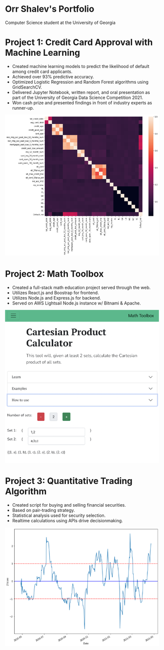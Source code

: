# Orr Shalev's Portfolio
Computer Science student at the University of Georgia

# Project 1: Credit Card Approval with Machine Learning
* Created machine learning models to predict the likelihood of default among credit card applicants.
* Achieved over 93% predictive accuracy.
* Optimized Logistic Regression and Random Forest algorithms using GridSearchCV.
* Delivered Jupyter Notebook, written report, and oral presentation as part of the University of Georgia Data Science Competition 2021.
* Won cash prize and presented findings in front of industry experts as runner-up.

![Feature correlation visual](https://github.com/orrshalev/Orr_Portfolio/blob/main/correlation_visual.png)

# Project 2: Math Toolbox
* Created a full-stack math education project served through the web.
* Utilizes React.js and Boostrap for frontend.
* Utilizes Node.js and Express.js for backend.
* Served on AWS Lightsail Node.js instance w/ Bitnami & Apache.

![Math toolbox page](https://github.com/orrshalev/Orr_Portfolio/blob/main/math_toolbox.png)

# Project 3: Quantitative Trading Algorithm
* Created script for buying and selling financial securities.
* Based on pair-trading strategy.
* Statistical analysis used for security selection.
* Realtime calculations using APIs drive decisionmaking.

![Z-score time-series](https://github.com/orrshalev/Orr_Portfolio/blob/main/z_score_over_time.png)
